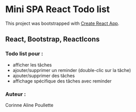 # Mini SPA React Todo list

This project was bootstrapped with [Create React App](https://github.com/facebook/create-react-app).

## React, Bootstrap, ReactIcons

### Todo list pour :
- afficher les tâches
- ajouter/supprimer un reminder (double-clic sur la tâche)
- ajouter/supprimer des tâches
- affichage spécifique des tâches avec reminder

### Auteur : 
Corinne Aline Poullette
